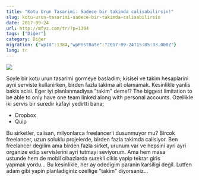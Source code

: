 ```yaml
---
title: "Kotu Urun Tasarimi: Sadece bir takimda calisabilirsin!"
slug: kotu-urun-tasarimi-sadece-bir-takimda-calisabilirsin
date: 2017-09-24
url: http://mfyz.com/tr/?p=1384
tags: ["Diğer"]
category: Diğer
migration: {"wpId":1384,"wpPostDate":"2017-09-24T15:05:33.000Z"}
lang: tr
---
```


![](/images/archive/tr/2017/09/team-feature.png)

Soyle bir kotu urun tasarimi gormeye basladim; kisisel ve takim hesaplarini ayni serviste kullanirken, birden fazla takima ait olamamak. Kesinlikle yanlis bakis acisi. Eger iyi planlanmadiysa "takim" deme!? The biggest limitation to be able to only have one team linked along with personal accounts. Ozellikle iki servis bir suredir kafayi yedirtti bana;

*   Dropbox
*   Quip

Bu sirketler, calisan, milyonlarca freelancer'i dusunmuyor mu? Bircok freelancer, uzun soluklu projelerde, birden fazla takimda calisiyor. Ben freelancer degilim ama birden fazla sirket, urunum var ve hepsini ayri ayri organize edip servislerini ayri tutmayi seviyorum. Ama hem masa ustunde hem de mobil cihazlarda surekli cikis yapip tekrar giris yapmak yordu... Bu kesinlikle, her ay odedigim paranin karsiligi degil. Lutfen adam gibi yapin planladiginiz ozellige "takim" diyorsaniz...